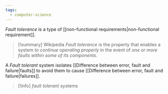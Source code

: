 ```yaml
---
tags:
  - computer-science
---
```

*Fault tolerance* is a type of [[non-functional requirements|non-functional requirement]].

>[!summary] Wikipedia
>*Fault tolerance* is the property that enables a system *to continue operating properly* in the event of *one or more faults within some of its components*.

A *Fault tolerant* system isolates [[Difference between error, fault and failure|faults]] to avoid them to cause [[Difference between error, fault and failure|failures]].

>[!info] 
> *fault tolerant* systems 


